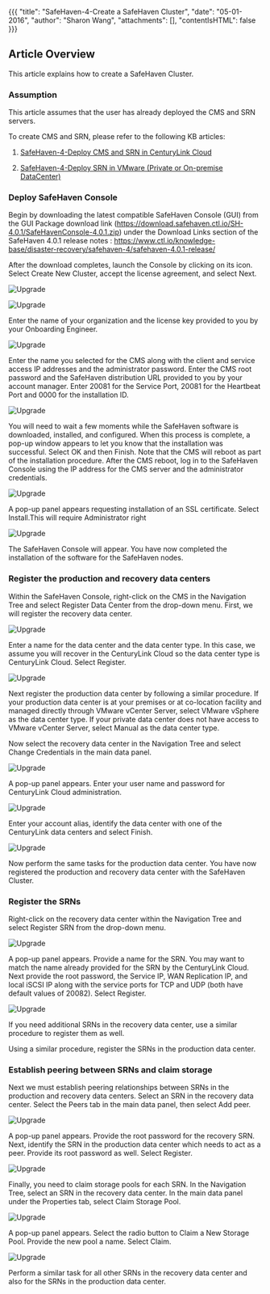 {{{
  "title": "SafeHaven-4-Create a SafeHaven Cluster",
  "date": "05-01-2016",
  "author": "Sharon Wang",
  "attachments": [],
  "contentIsHTML": false
}}}
## Article Overview
This article explains how to create a SafeHaven Cluster.

### Assumption
This article assumes that the user has already deployed the CMS and SRN servers.

To create CMS and SRN, please refer to the following KB articles:
1) [SafeHaven-4-Deploy CMS and SRN in CenturyLink Cloud](SafeHaven-4-Deploy%20CMS%20and%20SRN%20in%20CenturyLink%20Cloud.md)

2) [SafeHaven-4-Deploy SRN in VMware (Private or On-premise DataCenter)](SafeHaven-4-Deploy%20SRN%20in%20VMware%20(Private%20or%20On-premise%20DataCenter).md)

### Deploy SafeHaven Console 

Begin by downloading the latest compatible SafeHaven Console (GUI) from the GUI Package download link (https://download.safehaven.ctl.io/SH-4.0.1/SafeHavenConsole-4.0.1.zip) under the Download Links section of the SafeHaven 4.0.1 release notes : https://www.ctl.io/knowledge-base/disaster-recovery/safehaven-4/safehaven-4.0.1-release/

After the download completes, launch the Console by clicking on its icon. Select Create New Cluster, accept the license agreement, and select Next.

![Upgrade](../../images/SH4.0/Cluster/01.png)

![Upgrade](../../images/SH4.0/Cluster/02.png)

Enter the name of your organization and the license key provided to you by your Onboarding Engineer.

![Upgrade](../../images/SH4.0/Cluster/03.png)

Enter the name you selected for the CMS along with the client and service access IP addresses and the administrator password. Enter the CMS root password and the SafeHaven distribution URL provided to you by your account manager. Enter 20081 for the Service Port, 20081 for the Heartbeat Port and 0000 for the installation ID. 

![Upgrade](../../images/SH4.0/Cluster/04.png)

You will need to wait a few moments while the SafeHaven software is downloaded, installed, and configured. When this process is complete, a pop-up window appears to let you know that the installation was successful. Select OK and then Finish. Note that the CMS will reboot as part of the installation procedure. After the CMS reboot, log in to the SafeHaven Console using the IP address for the CMS server and the administrator credentials.

![Upgrade](../../images/SH4.0/Cluster/05.png)

A pop-up panel appears requesting installation of an SSL certificate. Select Install.This will require Administrator right

![Upgrade](../../images/SH4.0/Cluster/06.png)

The SafeHaven Console will appear. You have now completed the installation of the software for the SafeHaven nodes.

### Register the production and recovery data centers

Within the SafeHaven Console, right-click on the CMS in the Navigation Tree and select Register Data Center from the drop-down menu. First, we will register the recovery data center.

![Upgrade](../../images/SH4.0/Cluster/07.png)

Enter a name for the data center and the data center type. In this case, we assume you will recover in the CenturyLink Cloud so the data center type is CenturyLink Cloud. Select Register.

![Upgrade](../../images/SH4.0/Cluster/08.png)

Next register the production data center by following a similar procedure. If your production data center is at your premises or at co-location facility and managed directly through VMware vCenter Server, select VMware vSphere as the data center type. If your private data center does not have access to VMware vCenter Server, select Manual as the data center type.

Now select the recovery data center in the Navigation Tree and select Change Credentials in the main data panel.

![Upgrade](../../images/SH4.0/Cluster/09.png)

A pop-up panel appears. Enter your user name and password for CenturyLink Cloud administration.

![Upgrade](../../images/SH4.0/Cluster/10.png)

Enter your account alias, identify the data center with one of the CenturyLink data centers and select Finish.

![Upgrade](../../images/SH4.0/Cluster/11.png)

Now perform the same tasks for the production data center. You have now registered the production and recovery data center with the SafeHaven Cluster.

### Register the SRNs

Right-click on the recovery data center within the Navigation Tree and select Register SRN from the drop-down menu.

![Upgrade](../../images/SH4.0/Cluster/12.png)

A pop-up panel appears. Provide a name for the SRN. You may want to match the name already provided for the SRN by the CenturyLink Cloud. Next provide the root password, the Service IP, WAN Replication IP, and local iSCSI IP along with the service ports for TCP and UDP (both have default values of 20082). Select Register.

![Upgrade](../../images/SH4.0/Cluster/13.png)

If you need additional SRNs in the recovery data center, use a similar procedure to register them as well.

Using a similar procedure, register the SRNs in the production data center.

### Establish peering between SRNs and claim storage

Next we must establish peering relationships between SRNs in the production and recovery data centers. Select an SRN in the recovery data center. Select the Peers tab in the main data panel, then select Add peer.

![Upgrade](../../images/SH4.0/Cluster/14.png)

A pop-up panel appears. Provide the root password for the recovery SRN. Next, identify the SRN in the production data center which needs to act as a peer. Provide its root password as well. Select Register.

![Upgrade](../../images/SH4.0/Cluster/15.png)

Finally, you need to claim storage pools for each SRN. In the Navigation Tree, select an SRN in the recovery data center. In the main data panel under the Properties tab, select Claim Storage Pool.

![Upgrade](../../images/SH4.0/Cluster/16.png)

A pop-up panel appears. Select the radio button to Claim a New Storage Pool. Provide the new pool a name. Select Claim.

![Upgrade](../../images/SH4.0/Cluster/17.png)

Perform a similar task for all other SRNs in the recovery data center and also for the SRNs in the production data center. 










